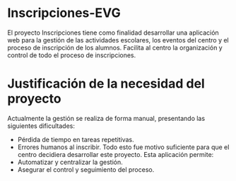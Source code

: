 # Inscripciones-EVG
El proyecto Inscripciones tiene como finalidad desarrollar una aplicación web para la gestión de las actividades escolares, los eventos del centro y el proceso de inscripción de los alumnos. Facilita al centro la organización y control de todo el proceso de inscripciones.

# Justificación de la necesidad del proyecto 
Actualmente la gestión se realiza de forma manual, presentando las siguientes dificultades:
- Pérdida de tiempo en tareas repetitivas.
- Errores humanos al inscribir.
Todo esto fue motivo suficiente para que el centro decidiera desarrollar este proyecto. Esta aplicación permite:
- Automatizar y centralizar la gestión.
- Asegurar el control y seguimiento del proceso.



